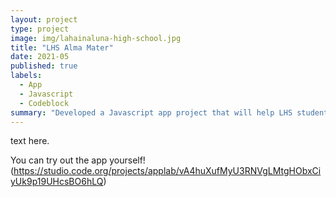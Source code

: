 ```yaml
---
layout: project
type: project
image: img/lahainaluna-high-school.jpg
title: "LHS Alma Mater"
date: 2021-05
published: true
labels:
  - App
  - Javascript
  - Codeblock
summary: "Developed a Javascript app project that will help LHS students learn the alma mater song."
---
```

text here.

You can try out the app yourself! (https://studio.code.org/projects/applab/vA4huXufMyU3RNVgLMtgHObxCiyUk9p19UHcsBO6hLQ)
